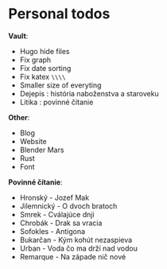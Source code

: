 # Personal todos

**Vault**:
- Hugo hide files
- Fix graph
- Fix date sorting
- Fix katex `\\\\`
- Smaller size of everyting
- Dejepis : história naboženstva a staroveku
- Litika : povinné čítanie

**Other**:
- Blog
- Website
- Blender Mars
- Rust
- Font

**Povinné čítanie**:
- Hronský - Jozef Mak
- Jilemnický - O dvoch bratoch
- Smrek - Cválajúce dnji
- Chrobák - Drak sa vracia
- Sofokles - Antigona
- Bukarčan - Kým kohút nezaspieva
- Urban - Voda čo ma drží nad vodou
- Remarque - Na západe nič nové
